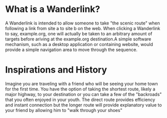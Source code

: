 # What is a Wanderlink?

A Wanderlink is intended to allow someone to take "the scenic route" when following a link from site a to site b on the web. When clicking a Wanderlink to say, example.org, one will actually be taken to an arbitrary amount of targets before ariving at the example.org destination.A simple software mechanism, such as a desktop application or containing website, would provide a simple navigation area to move through the sequence.

# Inspirations and History
Imagine you are traveling with a friend who will be seeing your home town for the first time. You have the option of taking the shortest route, likely a major highway, to your destination or you can take a few of the "backroads" that you often enjoyed in your youth. The direct route provides efficiency and instant connection but the longer route will provide explanatory value to your friend by allowing him to "walk through your shoes" 

